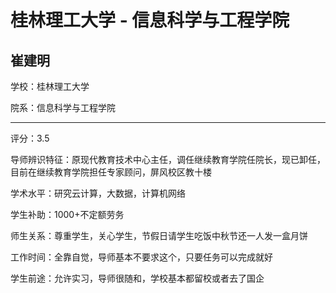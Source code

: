 # 桂林理工大学 - 信息科学与工程学院

## 崔建明

学校：桂林理工大学

院系：信息科学与工程学院

* * *

评分：3.5

导师辨识特征：原现代教育技术中心主任，调任继续教育学院任院长，现已卸任，目前在继续教育学院担任专家顾问，屏风校区教十楼

学术水平：研究云计算，大数据，计算机网络

学生补助：1000+不定额劳务

师生关系：尊重学生，关心学生，节假日请学生吃饭中秋节还一人发一盒月饼

工作时间：全靠自觉，导师基本不要求这个，只要任务可以完成就好

学生前途：允许实习，导师很随和，学校基本都留校或者去了国企